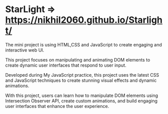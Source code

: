 # StarLight => https://nikhil2060.github.io/Starlight/

The mini project is using HTML,CSS and JavaScript to create engaging and interactive web UI.

This project focuses on manipulating and animating DOM elements to create dynamic user interfaces that respond to user input.

Developed during My JavaScript practice, this project uses the latest CSS and JavaScript techniques to create stunning visual effects and dynamic animations.

With this project, users can learn how to manipulate DOM elements using Intersection Observer API, create custom animations, and build engaging user interfaces that enhance the user experience.
